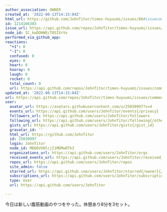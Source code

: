 ```yaml
---
author_association: OWNER
created_at: '2022-08-13T14:15:04Z'
html_url: https://github.com/JohnTitor/times-huyuumi/issues/86#issuecomment-1214166383
id: 1214166383
issue_url: https://api.github.com/repos/JohnTitor/times-huyuumi/issues/86
node_id: IC_kwDOHWEcT85IXrVv
performed_via_github_app: 
reactions:
  "+1": 0
  "-1": 0
  confused: 0
  eyes: 0
  heart: 0
  hooray: 0
  laugh: 0
  rocket: 0
  total_count: 0
  url: https://api.github.com/repos/JohnTitor/times-huyuumi/issues/comments/1214166383/reactions
updated_at: '2022-08-13T14:15:04Z'
url: https://api.github.com/repos/JohnTitor/times-huyuumi/issues/comments/1214166383
user:
  avatar_url: https://avatars.githubusercontent.com/u/25030997?v=4
  events_url: https://api.github.com/users/JohnTitor/events{/privacy}
  followers_url: https://api.github.com/users/JohnTitor/followers
  following_url: https://api.github.com/users/JohnTitor/following{/other_user}
  gists_url: https://api.github.com/users/JohnTitor/gists{/gist_id}
  gravatar_id: ''
  html_url: https://github.com/JohnTitor
  id: 25030997
  login: JohnTitor
  node_id: MDQ6VXNlcjI1MDMwOTk3
  organizations_url: https://api.github.com/users/JohnTitor/orgs
  received_events_url: https://api.github.com/users/JohnTitor/received_events
  repos_url: https://api.github.com/users/JohnTitor/repos
  site_admin: false
  starred_url: https://api.github.com/users/JohnTitor/starred{/owner}{/repo}
  subscriptions_url: https://api.github.com/users/JohnTitor/subscriptions
  type: User
  url: https://api.github.com/users/JohnTitor

---
```

今日は新しい腹筋動画のやつをやった。休憩あり8分を3セット。